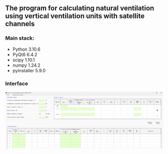 ## The program for calculating natural ventilation using vertical ventilation units with satellite channels

### **Main stack:**
- Python 3.10.6
- PyQt6 6.4.2
- scipy 1.10.1
- numpy 1.24.2
- pyinstaller 5.9.0

### **Interface**
![Project Diagram](/docs/img/main_tab.jpg)

